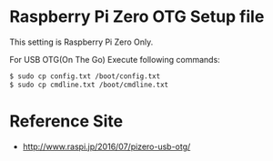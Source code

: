 # Raspberry Pi Zero OTG Setup file
This setting is Raspberry Pi Zero Only.


For USB OTG(On The Go)
Execute following commands:

```sh
$ sudo cp config.txt /boot/config.txt
$ sudo cp cmdline.txt /boot/cmdline.txt
```

# Reference Site
- http://www.raspi.jp/2016/07/pizero-usb-otg/
